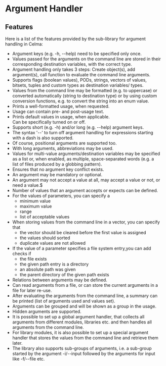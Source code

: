 # Argument Handler

## Features

Here is a list of the features provided by the sub-library for argument handling in Celma:

- Argument keys (e.g. -h, --help) need to be specified only once.
- Values passed for the arguments on the command line are stored in their corresponding destination variables, with the correct
  type.
- Argument handling only takes 3 steps: Create object(s), add argument(s), call function to evaluate the command line arguments.
- Supports flags (boolean values), PODs, strings, vectors of values, bitsets, tuples and custom types as destination variables/
  types.
- Values from the command line may be formatted (e.g. to uppercase) or converted automatically (string to destination type) or by
  using custom conversion functions, e.g. to convert the string into an enum value.
- Prints a well-formatted usage, when requested.
- Usage can contain pre- and post-usage text.
- Prints default values in usage, when applicable.<br>
  Can be specifically turned on or off.
- Supports short (e.g. -h) and/or long (e.g. --help) argument keys.
- The syntax '--' to turn off argument handling for expressions starting with a dash is also supported.
- Of course, positional arguments are supported too.
- With long arguments, abbreviations may be used.
- Values for multi-value arguments/destination variables may be specified as a list or, when enabled, as multiple, space-separated
  words (e.g. a list of files produced by a globbing pattern).
- Ensures that no argument key conflict exists.
- An argument may be mandatory or optional.
- An argument may not accept a value at all, may accept a value or not, or need a value.$
- Number of values that an argument accepts or expects can be defined.
- For the values of parameters, you can specify a
  - minimum value
  - maximum value
  - range
  - list of acceptable values
- When storing values from the command line in a vector, you can specify that
  - the vector should be cleared before the first value is assigned
  - the values should sorted
  - duplicate values are not allowed
- If the value of a parameter specifies a file system entry,you can add checks if
  - the file exists
  - the given path entry is a directory
  - an absolute path was given
  - the parent directory of the given path exists
- Relations between arguments may be defined.
- Can read arguments from a file, or can store the current arguments in a file for later re-use.
- After evaluating the arguments from the command line, a summary can be printed (list of arguments used and values set).
- Arguments can be grouped and will be shown as a group in the usage.
- Hidden arguments are supported.
- It is possible to set up a global argument handler, that collects all arguments from different modules, libraries etc. and then
  handles all arguments from the command line.
- For library modules, it is also possible to set up a special argument handler that stores the values from the command line and
  retrieve them later.
- The library also supports sub-groups of arguments, i.e. a sub-group started by the argument -i/--input followed by the arguments
  for input like -f/--file etc. 

